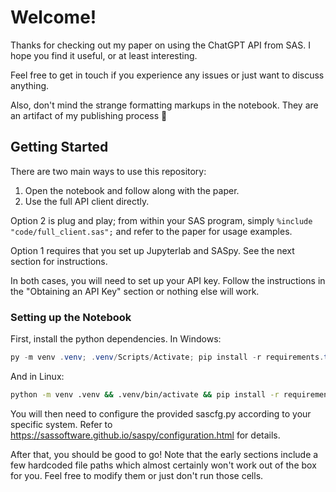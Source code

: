 # Welcome!

Thanks for checking out my paper on using the ChatGPT API from SAS.
I hope you find it useful, or at least interesting.

Feel free to get in touch if you experience any issues or just want to discuss anything.

Also, don't mind the strange formatting markups in the notebook.
They are an artifact of my publishing process 🙂

## Getting Started

There are two main ways to use this repository:
1. Open the notebook and follow along with the paper.
2. Use the full API client directly.

Option 2 is plug and play; from within your SAS program, simply `%include "code/full_client.sas";` and refer to the paper for usage examples.

Option 1 requires that you set up Jupyterlab and SASpy.
See the next section for instructions.

In both cases, you will need to set up your API key.
Follow the instructions in the "Obtaining an API Key" section or nothing else will work.

### Setting up the Notebook
First, install the python dependencies.
In Windows:
```powershell
py -m venv .venv; .venv/Scripts/Activate; pip install -r requirements.txt
```

And in Linux:
```sh
python -m venv .venv && .venv/bin/activate && pip install -r requirements.txt
```

You will then need to configure the provided sascfg.py according to your specific system.
Refer to https://sassoftware.github.io/saspy/configuration.html for details.

After that, you should be good to go!
Note that the early sections include a few hardcoded file paths which almost certainly won't work out of the box for you.
Feel free to modify them or just don't run those cells.
